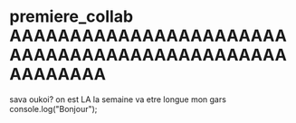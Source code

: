 # premiere_collab AAAAAAAAAAAAAAAAAAAAAAAAAAAAAAAAAAAAAAAAAAAAAAAAAAAAAA
sava oukoi?
on est LA
la semaine va etre longue mon gars
console.log("Bonjour");
